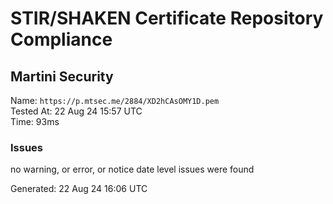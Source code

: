 # STIR/SHAKEN Certificate Repository Compliance

## Martini Security

Name: `https://p.mtsec.me/2884/XD2hCAsOMY1D.pem`\
Tested At: 22 Aug 24 15:57 UTC\
Time: 93ms

### Issues

no warning, or error, or notice date level issues were found

Generated: 22 Aug 24 16:06 UTC
